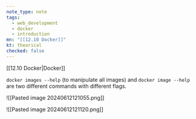 ```yaml
---
note_type: note
tags:
  - web_development
  - docker
  - introduction
mn: "[[12.10 Docker]]"
kt: theorical
checked: false
---
```

[[12.10 Docker|Docker]]

`docker images --help` (to manipulate all images) and `docker image --help` are two different commands with different flags.

![[Pasted image 20240612121055.png]]

![[Pasted image 20240612121120.png]]